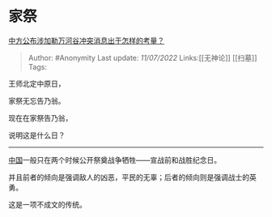 # 家祭
[中方公布涉加勒万河谷冲突消息出于怎样的考量？](https://www.zhihu.com/question/445222303/answer/1738817329)

> Author: #Anonymity
> Last update: *11/07/2022*
> Links:[[无神论]] [[扫墓]]
> Tags:

王师北定中原日，

家祭无忘告乃翁。

现在在家祭告乃翁，

说明这是什么日？

---

[中国](https://www.zhihu.com/search?q=%E4%B8%AD%E5%9B%BD&search_source=Entity&hybrid_search_source=Entity&hybrid_search_extra=%7B%22sourceType%22%3A%22answer%22%2C%22sourceId%22%3A1738817329%7D)一般只在两个时候公开祭奠战争牺牲——宣战前和战胜纪念日。

并且前者的倾向是强调敌人的凶恶，平民的无辜；后者的倾向则是强调战士的英勇。

这是一项不成文的传统。

